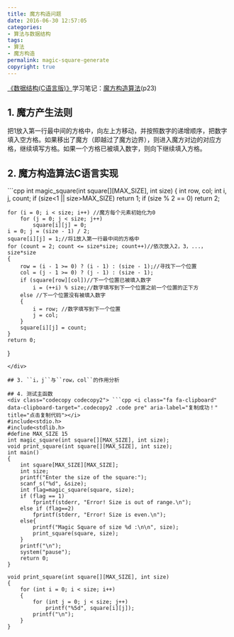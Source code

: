 ```yaml
---
title: 魔方构造问题
date: 2016-06-30 12:57:05
categories:
- 算法与数据结构
tags:
- 算法
- 魔方构造
permalink: magic-square-generate
copyright: true
---
```

[《数据结构(C语言版)》](https://book.douban.com/subject/1886174/)学习笔记：[魔方构造算法](http://wuxubj.cn/2016/06/30/magic-square-generate/)(p23)
<!--more-->
## 1. 魔方产生法则
把1放入第一行最中间的方格中，向左上方移动，并按照数字的递增顺序，把数字填入空方格。如果移出了魔方（即越过了魔方边界），则进入魔方对边的对应方格，继续填写方格。如果一个方格已被填入数字，则向下继续填入方格。
## 2. 魔方构造算法C语言实现
<div class="codecopy codecopy1"> ```cpp <i class="fa fa-clipboard" data-clipboard-target=".codecopy1 .code pre" aria-label="复制成功！" title="点击复制代码"></i>
int magic_square(int square[][MAX_SIZE], int size)
{
	int row, col;
	int i, j, count;
	if (size<1 || size>MAX_SIZE)
		return 1;
	if (size % 2 == 0)
		return 2;

	for (i = 0; i < size; i++) //魔方每个元素初始化为0
		for (j = 0; j < size; j++)
			square[i][j] = 0;
	i = 0; j = (size - 1) / 2;
	square[i][j] = 1;//将1放入第一行最中间的方格中
	for (count = 2; count <= size*size; count++)//依次放入2，3，...，size*size
	{
		row = (i - 1 >= 0) ? (i - 1) : (size - 1);//寻找下一个位置
		col = (j - 1 >= 0) ? (j - 1) : (size - 1);
		if (square[row][col])//下一个位置已被填入数字
			i = (++i) % size;//数字填写到下一个位置之前一个位置的正下方
		else //下一个位置没有被填入数字
		{
			i = row; //数字填写到下一个位置
			j = col;
		}
		square[i][j] = count;
	}
	return 0;
}
```
</div>

## 3. ``i，j``与``row，col``的作用分析

## 4. 测试主函数
<div class="codecopy codecopy2"> ```cpp <i class="fa fa-clipboard" data-clipboard-target=".codecopy2 .code pre" aria-label="复制成功！" title="点击复制代码"></i>
#include<stdio.h>
#include<stdlib.h>
#define MAX_SIZE 15
int magic_square(int square[][MAX_SIZE], int size);
void print_square(int square[][MAX_SIZE], int size);
int main()
{
	int square[MAX_SIZE][MAX_SIZE];
	int size;
	printf("Enter the size of the square:");
	scanf_s("%d", &size);
	int flag=magic_square(square, size);
	if (flag == 1)
		fprintf(stderr, "Error! Size is out of range.\n");
	else if (flag==2)
		fprintf(stderr, "Error! Size is even.\n");
	else{
		printf("Magic Square of size %d :\n\n", size);
		print_square(square, size);
	}
	printf("\n");
	system("pause");
	return 0;
}

void print_square(int square[][MAX_SIZE], int size)
{
	for (int i = 0; i < size; i++)
	{
		for (int j = 0; j < size; j++)
			printf("%5d", square[i][j]);
		printf("\n");
	}
}
```
</div>